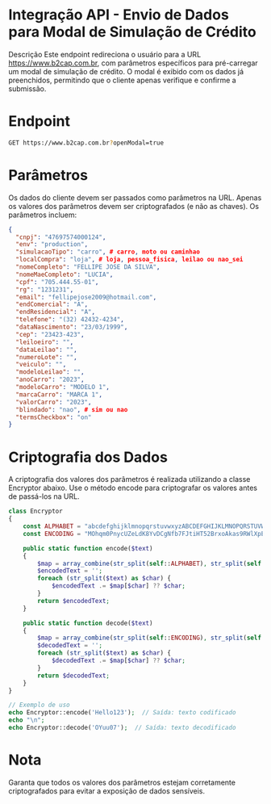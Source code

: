 # Integração API - Envio de Dados para Modal de Simulação de Crédito
Descrição
Este endpoint redireciona o usuário para a URL https://www.b2cap.com.br, com parâmetros específicos para pré-carregar um modal de simulação de crédito. O modal é exibido com os dados já preenchidos, permitindo que o cliente apenas verifique e confirme a submissão.

# Endpoint
```bash
GET https://www.b2cap.com.br?openModal=true
```
# Parâmetros
Os dados do cliente devem ser passados como parâmetros na URL. Apenas os valores dos parâmetros devem ser criptografados (e não as chaves). Os parâmetros incluem:

```json
{
  "cnpj": "47697574000124",
  "env": "production",
  "simulacaoTipo": "carro", # carro, moto ou caminhao
  "localCompra": "loja", # loja, pessoa_fisica, leilao ou nao_sei
  "nomeCompleto": "FELLIPE JOSE DA SILVA",
  "nomeMaeCompleto": "LUCIA",
  "cpf": "705.444.55-01",
  "rg": "1231231",
  "email": "fellipejose2009@hotmail.com",
  "endComercial": "A",
  "endResidencial": "A",
  "telefone": "(32) 42432-4234",
  "dataNascimento": "23/03/1999",
  "cep": "23423-423",
  "leiloeiro": "",
  "dataLeilao": "",
  "numeroLote": "",
  "veiculo": "",
  "modeloLeilao": "",
  "anoCarro": "2023",
  "modeloCarro": "MODELO 1",
  "marcaCarro": "MARCA 1",
  "valorCarro": "2023",
  "blindado": "nao", # sim ou nao
  "termsCheckbox": "on"
}
```

# Criptografia dos Dados
A criptografia dos valores dos parâmetros é realizada utilizando a classe Encryptor abaixo. Use o método encode para criptografar os valores antes de passá-los na URL.

```php
class Encryptor
{
    const ALPHABET = "abcdefghijklmnopqrstuvwxyzABCDEFGHIJKLMNOPQRSTUVWXYZ0123456789";
    const ENCODING = "MOhqm0PnycUZeLdK8YvDCgNfb7FJtiHT52BrxoAkas9RWlXpEujSGI64VzQ31w";

    public static function encode($text)
    {
        $map = array_combine(str_split(self::ALPHABET), str_split(self::ENCODING));
        $encodedText = '';
        foreach (str_split($text) as $char) {
            $encodedText .= $map[$char] ?? $char;
        }
        return $encodedText;
    }

    public static function decode($text)
    {
        $map = array_combine(str_split(self::ENCODING), str_split(self::ALPHABET));
        $decodedText = '';
        foreach (str_split($text) as $char) {
            $decodedText .= $map[$char] ?? $char;
        }
        return $decodedText;
    }
}

// Exemplo de uso
echo Encryptor::encode('Hello123');  // Saída: texto codificado
echo "\n";
echo Encryptor::decode('OYuu07');  // Saída: texto decodificado
```
# Nota
Garanta que todos os valores dos parâmetros estejam corretamente criptografados para evitar a exposição de dados sensíveis.
